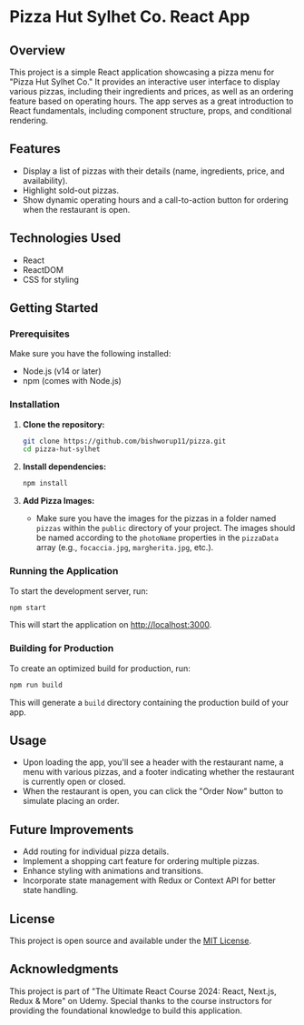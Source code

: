 # Pizza Hut Sylhet Co. React App

## Overview

This project is a simple React application showcasing a pizza menu for "Pizza Hut Sylhet Co." It provides an interactive user interface to display various pizzas, including their ingredients and prices, as well as an ordering feature based on operating hours. The app serves as a great introduction to React fundamentals, including component structure, props, and conditional rendering.

## Features

- Display a list of pizzas with their details (name, ingredients, price, and availability).
- Highlight sold-out pizzas.
- Show dynamic operating hours and a call-to-action button for ordering when the restaurant is open.

## Technologies Used

- React
- ReactDOM
- CSS for styling

## Getting Started

### Prerequisites

Make sure you have the following installed:

- Node.js (v14 or later)
- npm (comes with Node.js)

### Installation

1. **Clone the repository:**

   ```bash
   git clone https://github.com/bishworup11/pizza.git
   cd pizza-hut-sylhet
   ```

2. **Install dependencies:**

   ```bash
   npm install
   ```

3. **Add Pizza Images:**
   - Make sure you have the images for the pizzas in a folder named `pizzas` within the `public` directory of your project. The images should be named according to the `photoName` properties in the `pizzaData` array (e.g., `focaccia.jpg`, `margherita.jpg`, etc.).

### Running the Application

To start the development server, run:

```bash
npm start
```

This will start the application on [http://localhost:3000](http://localhost:3000).

### Building for Production

To create an optimized build for production, run:

```bash
npm run build
```

This will generate a `build` directory containing the production build of your app.

## Usage

- Upon loading the app, you'll see a header with the restaurant name, a menu with various pizzas, and a footer indicating whether the restaurant is currently open or closed.
- When the restaurant is open, you can click the "Order Now" button to simulate placing an order.

## Future Improvements

- Add routing for individual pizza details.
- Implement a shopping cart feature for ordering multiple pizzas.
- Enhance styling with animations and transitions.
- Incorporate state management with Redux or Context API for better state handling.

## License

This project is open source and available under the [MIT License](LICENSE).

## Acknowledgments

This project is part of "The Ultimate React Course 2024: React, Next.js, Redux & More" on Udemy. Special thanks to the course instructors for providing the foundational knowledge to build this application.